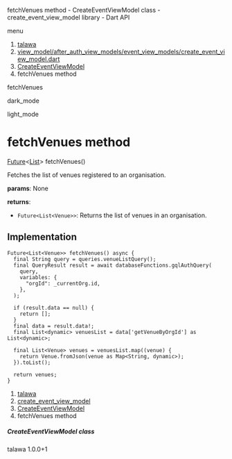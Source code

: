 




fetchVenues method - CreateEventViewModel class - create\_event\_view\_model library - Dart API







menu

1. [talawa](../../index.html)
2. [view\_model/after\_auth\_view\_models/event\_view\_models/create\_event\_view\_model.dart](../../file-___home_harshil_Desktop_open-source_palisadoes_talawa_lib_view_model_after_auth_view_models_event_view_models_create_event_view_model/)
3. [CreateEventViewModel](../../file-___home_harshil_Desktop_open-source_palisadoes_talawa_lib_view_model_after_auth_view_models_event_view_models_create_event_view_model/CreateEventViewModel-class.html)
4. fetchVenues method

fetchVenues


dark\_mode

light\_mode




# fetchVenues method


[Future](https://api.flutter.dev/flutter/dart-core/Future-class.html)<[List](https://api.flutter.dev/flutter/dart-core/List-class.html)>
fetchVenues()

Fetches the list of venues registered to an organisation.

**params**:
None

**returns**:

* `Future<List<Venue>>`: Returns the list of venues in an organisation.

## Implementation

```
Future<List<Venue>> fetchVenues() async {
  final String query = queries.venueListQuery();
  final QueryResult result = await databaseFunctions.gqlAuthQuery(
    query,
    variables: {
      "orgId": _currentOrg.id,
    },
  );

  if (result.data == null) {
    return [];
  }
  final data = result.data!;
  final List<dynamic> venuesList = data['getVenueByOrgId'] as List<dynamic>;

  final List<Venue> venues = venuesList.map((venue) {
    return Venue.fromJson(venue as Map<String, dynamic>);
  }).toList();

  return venues;
}
```

 


1. [talawa](../../index.html)
2. [create\_event\_view\_model](../../file-___home_harshil_Desktop_open-source_palisadoes_talawa_lib_view_model_after_auth_view_models_event_view_models_create_event_view_model/)
3. [CreateEventViewModel](../../file-___home_harshil_Desktop_open-source_palisadoes_talawa_lib_view_model_after_auth_view_models_event_view_models_create_event_view_model/CreateEventViewModel-class.html)
4. fetchVenues method

##### CreateEventViewModel class





talawa
1.0.0+1






